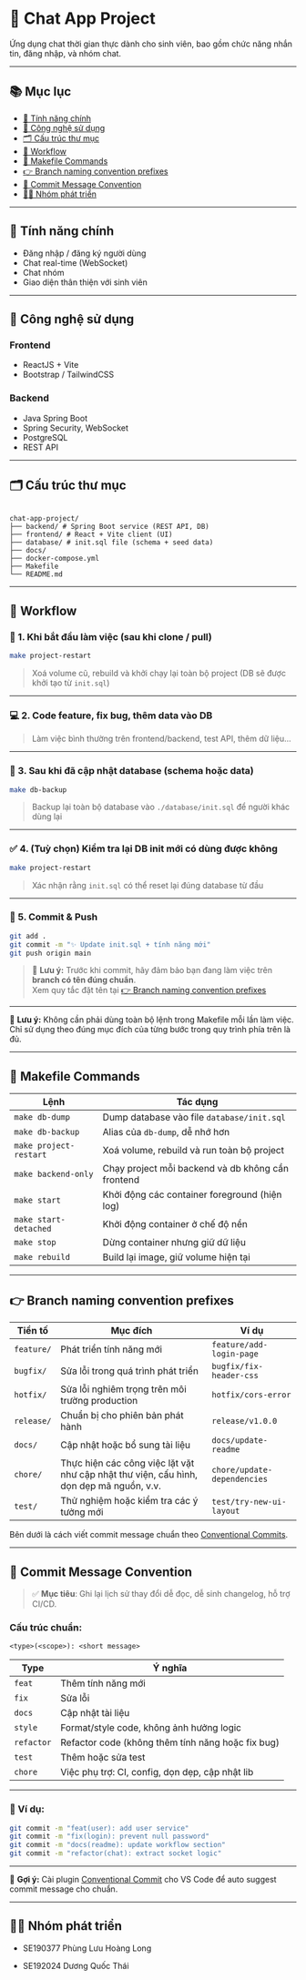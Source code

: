 # 🎯 Chat App Project

Ứng dụng chat thời gian thực dành cho sinh viên, bao gồm chức năng nhắn tin, đăng nhập, và nhóm chat.

---

## 📚 Mục lục

- [🧠 Tính năng chính](#-tính-năng-chính)
- [🔧 Công nghệ sử dụng](#-công-nghệ-sử-dụng)
- [🗂️ Cấu trúc thư mục](#️-cấu-trúc-thư-mục)
- [🚀 Workflow](#-workflow)
- [📜 Makefile Commands](#-makefile-commands)
- [👉 Branch naming convention prefixes](#-branch-naming-convention-prefixes)
- [📝 Commit Message Convention](#-commit-message-convention)
- [👨‍💻 Nhóm phát triển](#-nhóm-phát-triển)

---

## 🧠 Tính năng chính

- Đăng nhập / đăng ký người dùng
- Chat real-time (WebSocket)
- Chat nhóm
- Giao diện thân thiện với sinh viên

---

## 🔧 Công nghệ sử dụng

### Frontend
- ReactJS + Vite
- Bootstrap / TailwindCSS

### Backend
- Java Spring Boot
- Spring Security, WebSocket
- PostgreSQL
- REST API

---

## 🗂️ Cấu trúc thư mục


```

chat-app-project/ 
├── backend/ # Spring Boot service (REST API, DB) 
├── frontend/ # React + Vite client (UI) 
├── database/ # init.sql file (schema + seed data) 
├── docs/
├── docker-compose.yml 
├── Makefile 
└── README.md

```

----------

## 🚀 Workflow

### 🧩 1. Khi bắt đầu làm việc (sau khi clone / pull)

```bash
make project-restart

```

> Xoá volume cũ, rebuild và khởi chạy lại toàn bộ project (DB sẽ được khởi tạo từ `init.sql`)

----------

### 💻 2. Code feature, fix bug, thêm data vào DB

> Làm việc bình thường trên frontend/backend, test API, thêm dữ liệu...

----------

### 💾 3. Sau khi đã cập nhật database (schema hoặc data)

```bash
make db-backup

```

> Backup lại toàn bộ database vào `./database/init.sql` để người khác dùng lại

----------

### ✅ 4. (Tuỳ chọn) Kiểm tra lại DB init mới có dùng được không

```bash
make project-restart

```

> Xác nhận rằng `init.sql` có thể reset lại đúng database từ đầu

----------


### 🚀 5. Commit & Push

```bash
git add .
git commit -m "✨ Update init.sql + tính năng mới"
git push origin main

```

> 📝 **Lưu ý:** Trước khi commit, hãy đảm bảo bạn đang làm việc trên **branch có tên đúng chuẩn**.  
> Xem quy tắc đặt tên tại [👉 Branch naming convention prefixes](#-branch-naming-convention-prefixes)

----------

📌 **Lưu ý:** Không cần phải dùng toàn bộ lệnh trong Makefile mỗi lần làm việc.  
Chỉ sử dụng theo đúng mục đích của từng bước trong quy trình phía trên là đủ.

----------

## 📜 Makefile Commands


| Lệnh | Tác dụng |
|------|----------|
| `make db-dump`           | Dump database vào file `database/init.sql` |
| `make db-backup`         | Alias của `db-dump`, dễ nhớ hơn |
| `make project-restart`   | Xoá volume, rebuild và run toàn bộ project |
| `make backend-only`      | Chạy project mỗi backend và db không cần frontend | 
| `make start`             | Khởi động các container foreground (hiện log) |
| `make start-detached`    | Khởi động container ở chế độ nền |
| `make stop`              | Dừng container nhưng giữ dữ liệu |
| `make rebuild`           | Build lại image, giữ volume hiện tại |

----------

## 👉 Branch naming convention prefixes

| Tiền tố     | Mục đích                                                                                  | Ví dụ                                 |
|-------------|---------------------------------------------------------------------------------------------|---------------------------------------|
| `feature/`  | Phát triển tính năng mới                                                                    | `feature/add-login-page`              |
| `bugfix/`   | Sửa lỗi trong quá trình phát triển                                                          | `bugfix/fix-header-css`               |
| `hotfix/`   | Sửa lỗi nghiêm trọng trên môi trường production                                             | `hotfix/cors-error`                   |
| `release/`  | Chuẩn bị cho phiên bản phát hành                                                            | `release/v1.0.0`                      |
| `docs/`     | Cập nhật hoặc bổ sung tài liệu                                                              | `docs/update-readme`                  |
| `chore/`    | Thực hiện các công việc lặt vặt như cập nhật thư viện, cấu hình, dọn dẹp mã nguồn, v.v.     | `chore/update-dependencies`           |
| `test/`     | Thử nghiệm hoặc kiểm tra các ý tưởng mới                                                    | `test/try-new-ui-layout`              |

Bên dưới là cách viết commit message chuẩn theo [Conventional Commits](https://www.conventionalcommits.org/).

----------

## 📝 Commit Message Convention

> ✅ **Mục tiêu**: Ghi lại lịch sử thay đổi dễ đọc, dễ sinh changelog, hỗ trợ CI/CD.

### Cấu trúc chuẩn:

```
<type>(<scope>): <short message>

```

| Type        | Ý nghĩa |
|-------------|----------------------------------|
| `feat`      | Thêm tính năng mới |
| `fix`       | Sửa lỗi |
| `docs`      | Cập nhật tài liệu |
| `style`     | Format/style code, không ảnh hưởng logic |
| `refactor`  | Refactor code (không thêm tính năng hoặc fix bug) |
| `test`      | Thêm hoặc sửa test |
| `chore`     | Việc phụ trợ: CI, config, dọn dẹp, cập nhật lib |

----------

### 🧪 Ví dụ:

```bash
git commit -m "feat(user): add user service"
git commit -m "fix(login): prevent null password"
git commit -m "docs(readme): update workflow section"
git commit -m "refactor(chat): extract socket logic"

```

----------

📌 **Gợi ý:** Cài plugin [Conventional Commit](https://marketplace.visualstudio.com/items?itemName=vivaxy.vscode-conventional-commits) cho VS Code để auto suggest commit message cho chuẩn.

----------

## 👨‍💻 Nhóm phát triển

-   SE190377 Phùng Lưu Hoàng Long

-   SE192024 Dương Quốc Thái

